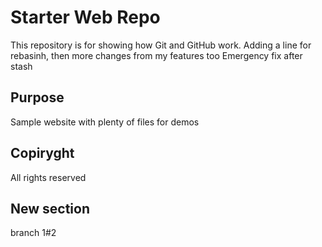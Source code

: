 # Starter Web Repo

This repository is for showing how Git and GitHub work. Adding a line for rebasinh, 
then more changes from my features too
Emergency fix after stash

## Purpose

Sample website with plenty of files for demos

## Copiryght

All rights reserved


## New section

branch 1#2